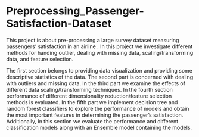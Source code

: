 # Preprocessing_Passenger-Satisfaction-Dataset
This project is about pre-processing a large survey dataset measuring passengers’ satisfaction in an airline . In this project we investigate different methods for handing outlier, dealing with missing data, scaling/transforming data, and feature selection.

The first section belongs to providing data visualization and providing some descriptive statistics of the data.
The second part is concerned with dealing with outliers and missing data.
In the third part we examine the effects of different data scaling/transforming techniques. 
In the fourth section performance of different dimensionality reduction/feature selection methods is evaluated.
In the fifth part we implement decision tree and random forest classifiers to explore the performance of models and obtain the most important features in determining the passenger’s satisfaction. Additionally, in this section we evaluate the performance and different classification models along with an Ensemble model containing the models.  
